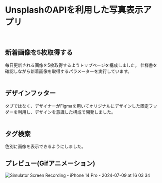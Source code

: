 # UnsplashのAPIを利用した写真表示アプリ
<br>

## 新着画像を5枚取得する
毎日更新される画像を5枚取得するようトップページを構成しました。
仕様書を確認しながら新着画像を取得するパラメーターを実行しています。
<br><br>

## デザインフッター
タブではなく、デザイナーがFigmaを用いてオリジナルにデザインした固定フッダーを利用し、デザインを意識した構成で開発しました。
<br><br>

## タグ検索
色別に画像を表示できるようにしました。

## プレビュー(Gifアニメーション)
![Simulator Screen Recording - iPhone 14 Pro - 2024-07-09 at 16 03 34](https://github.com/ugt11/WallpaperApp/assets/168057327/3273bf74-5eb6-4dfd-a00a-1387b4902a4e)
